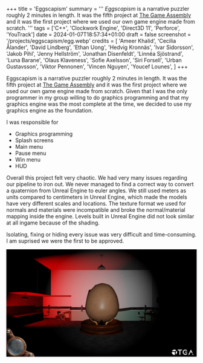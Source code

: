 +++
title = 'Eggscapism'
summary = '''
_Eggscapism_ is a narrative puzzler roughly 2 minutes in length. It was the fifth project
at [The Game Assembly](https://thegameassembly.com) and it was the first project where
we used our own game engine made from scratch.
'''
tags = ['C++', 'Clockwork Engine', 'Direct3D 11', 'Perforce', 'YouTrack']
date = 2024-01-07T18:57:34+01:00
draft = false
screenshot = '/projects/eggscapism/egg.webp'
credits = [
    'Ameer Khalid',
    'Cecilia Ålander',
    'David Lindberg',
    'Ethan Uong',
    'Hedvig Kronnäs',
    'Ivar Sidorsson',
    'Jakob Pihl',
    'Jenny Hellström',
    'Jonathan Disenfeldt',
    'Linnéa Sjöstrand',
    'Luna Barane',
    'Olaus Klaveness',
    'Sofie Axelsson',
    'Siri Forsell',
    'Urban Gustavsson',
    'Viktor Pennonen',
    'Vincen Nguyen',
    'Youcef Lounes',
]
+++

Eggscapism is a narrative puzzler roughly 2 minutes in length. It was the fifth project 
at [The Game Assembly](https://thegameassembly.com) and it was the first project where 
we used our own game engine made from scratch. Given that I was the only programmer 
in my group willing to do graphics programming and that my graphics engine was the most 
complete at the time, we decided to use my graphics engine as the foundation.

I was responsible for
* Graphics programming
* Splash screens
* Main menu
* Pause menu
* Win menu
* HUD

Overall this project felt very chaotic. We had very many issues regarding our pipeline to iron out.
We never managed to find a correct way to convert a quaternion from Unreal Engine to 
euler angles. We still used meters as units compared to centimeters in Unreal Engine, which
made the models have very different scales and locations. The texture format we used for
normals and materials were incompatible and broke the normal/material mapping inside the engine.
Levels built in Unreal Engine did not look similar at all ingame because of the shading.

Isolating, fixing or hiding every issue was very difficult and time-consuming. I am suprised we were
the first to be approved.

![Screenshot of the main room with a huge egg.](egg.webp)